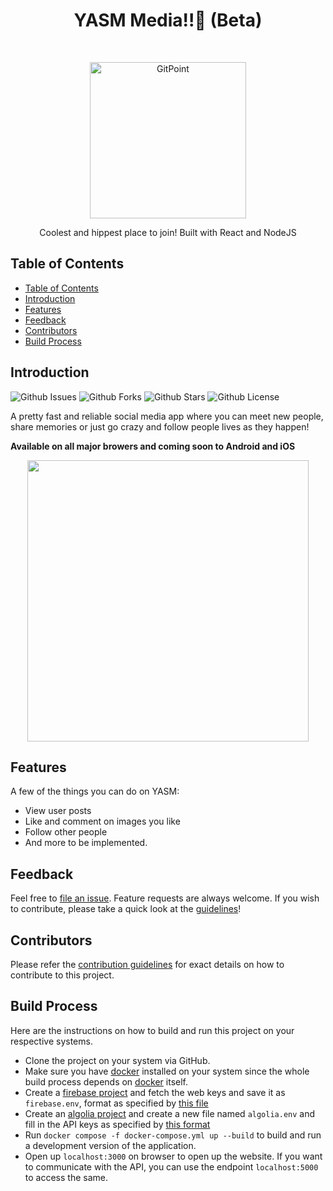 <h1 align="center"> YASM Media!!🌟 (Beta) </h1> <br>
<p align="center">
  <a href="https://gitpoint.co/">
    <img alt="GitPoint" title="GitPoint" src="https://firebasestorage.googleapis.com/v0/b/yasm-react.appspot.com/o/assets%2Fpng%2Fg1003.png?alt=media" width="250">
  </a>
</p>

<p align="center">
  Coolest and hippest place to join! Built with React and NodeJS
</p>

<!-- START doctoc generated TOC please keep comment here to allow auto update -->
<!-- DON'T EDIT THIS SECTION, INSTEAD RE-RUN doctoc TO UPDATE -->
## Table of Contents

- [Table of Contents](#table-of-contents)
- [Introduction](#introduction)
- [Features](#features)
- [Feedback](#feedback)
- [Contributors](#contributors)
- [Build Process](#build-process)

<!-- END doctoc generated TOC please keep comment here to allow auto update -->

## Introduction
<p align="center">

![Github Issues](https://img.shields.io/github/issues/khatrivarun/yasm?style=for-the-badge&logo=appveyor)
![Github Forks](https://img.shields.io/github/forks/khatrivarun/yasm?style=for-the-badge&logo=appveyor)
![Github Stars](https://img.shields.io/github/stars/khatrivarun/yasm?style=for-the-badge&logo=appveyor)
![Github License](https://img.shields.io/github/license/khatrivarun/yasm?style=for-the-badge&logo=appveyor)

</p>

A pretty fast and reliable social media app where you can meet new people, share memories or just go crazy and follow people lives as they happen!

**Available on all major browers and coming soon to Android and iOS**

<p align="center">
  <img src = "https://i.ibb.co/S63NztP/shotsnapp-1624101503-127.png" width=450>
</p>

## Features

A few of the things you can do on YASM:

* View user posts
* Like and comment on images you like
* Follow other people
* And more to be implemented.

## Feedback

Feel free to [file an issue](https://github.com/khatrivarun/yasm/issues/new/choose). Feature requests are always welcome. If you wish to contribute, please take a quick look at the [guidelines](./CONTRIBUTING.md)!

## Contributors

Please refer the [contribution guidelines](./CONTRIBUTING.md) for exact details on how to contribute to this project.

## Build Process

Here are the instructions on how to build and run this project on your respective systems.

- Clone the project on your system via GitHub.
- Make sure you have [docker](https://www.docker.com/products/docker-desktop) installed on your system since the whole build process depends on [docker](https://www.docker.com/products/docker-desktop) itself.
- Create a [firebase project](https://console.firebase.google.com/) and fetch the web keys and save it as `firebase.env`, format as specified by [this file](./firebase.example.env)
- Create an [algolia project](https://www.algolia.com/) and create a new file named `algolia.env` and fill in the API keys as specified by [this format](/algolia.example.env)
- Run `docker compose -f docker-compose.yml up --build` to build and run a development version of the application.
- Open up `localhost:3000` on browser to open up the website. If you want to communicate with the API, you can use the endpoint `localhost:5000` to access the same.
